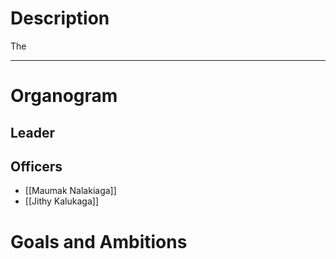 # Description
The 

---
# Organogram
## Leader
## Officers
- [[Maumak Nalakiaga]]
- [[Jithy Kalukaga]]
# Goals and Ambitions
